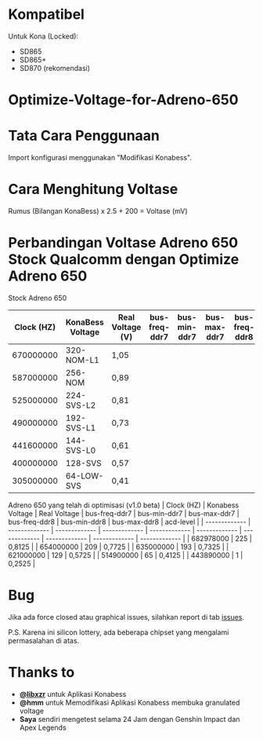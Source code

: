 # Kompatibel
Untuk Kona (Locked):
- SD865
- SD865+
- SD870 (rekomendasi)

# Optimize-Voltage-for-Adreno-650

# Tata Cara Penggunaan
Import konfigurasi menggunakan "Modifikasi Konabess".

# Cara Menghitung Voltase
Rumus
(Bilangan KonaBess) x 2.5 + 200 = Voltase (mV)

# Perbandingan Voltase Adreno 650 Stock Qualcomm dengan Optimize Adreno 650

Stock Adreno 650

| Clock (HZ)  | KonaBess Voltage | Real Voltage (V) | bus-freq-ddr7 | bus-min-ddr7 | bus-max-ddr7 | bus-freq-ddr8 | bus-min-ddr8 | bus-max-ddr8 | acd-level |
| ------------- | ------------- | ------------- | ------------- | ------------- | ------------- | ------------- | ------------- | ------------- | ------------- |
| 670000000 | 320-NOM-L1  | 1,05  |
| 587000000 | 256-NOM | 0,89  |
| 525000000 | 224-SVS-L2 | 0,81  |
| 490000000 | 192-SVS-L1 | 0,73 |
| 441600000 | 144-SVS-L0 | 0,61 |
| 400000000 | 128-SVS  | 0,57 |
| 305000000 | 64-LOW-SVS | 0,41 |

Adreno 650 yang telah di optimisasi (v1.0 beta)
| Clock (HZ)  | Konabess Voltage | Real Voltage | bus-freq-ddr7 | bus-min-ddr7 | bus-max-ddr7 | bus-freq-ddr8 | bus-min-ddr8 | bus-max-ddr8 | acd-level |
| ------------- | ------------- | ------------- | ------------- | ------------- | ------------- | ------------- | ------------- | ------------- | ------------- |
| 682978000 | 225 | 0,8125 |
| 654000000 | 209 | 0,7725 |
| 635000000 | 193 | 0,7325 |
| 621000000 | 129 | 0,5725 |
| 514900000 | 65 | 0,4125 |
| 443890000 | 1 | 0,2525 |

# Bug
Jika ada force closed atau graphical issues, silahkan report di tab [issues](https://github.com/IRedDragonICY/Optimize-Voltage-for-Adreno-650/issues/new).

P.S. Karena ini silicon lottery, ada beberapa chipset yang mengalami permasalahan di atas.

# Thanks to
* **[@libxzr](https://github.com/libxzr)** untuk Aplikasi Konabess
* **@hmm** untuk Memodifikasi Aplikasi Konabess membuka granulated voltage
* **Saya** sendiri mengetest selama 24 Jam dengan Genshin Impact dan Apex Legends





